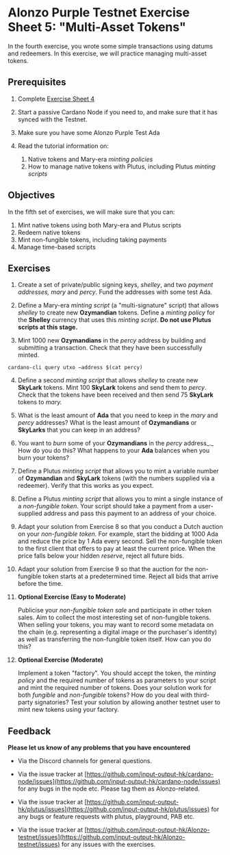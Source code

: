 # Alonzo Purple Testnet Exercise Sheet 5: "Multi-Asset Tokens"


In the fourth exercise, you wrote some simple transactions using datums and redeemers. In this exercise, we will practice managing multi-asset tokens.

## Prerequisites ##

1. Complete [Exercise Sheet 4](4_Alonzo-purple-exercise-4.md)

2. Start a passive Cardano Node if you need to, and make sure that it has synced with the Testnet.

3. Make sure you have some Alonzo Purple Test Ada

1. Read the tutorial information on:

    1. Native tokens and Mary-era _minting policies_
    2. How to manage native tokens with Plutus, including Plutus _minting scripts_

## Objectives ##

In the fifth set of exercises, we will make sure that you can:

1. Mint native tokens using both Mary-era and Plutus scripts
2. Redeem native tokens
3. Mint non-fungible tokens, including taking payments
4. Manage time-based scripts

## Exercises ##

1. Create a set of private/public signing keys, _shelley_, and two _payment addresses, mary_ and _percy_. Fund the addresses with some test Ada.

2. Define a Mary-era _minting script_ (a "multi-signature" script) that allows _shelley_ to create new **Ozymandian** tokens. Define a _minting policy_ for the **Shelley** currency that uses this _minting script_. **Do not use Plutus scripts at this stage.**

3. Mint 1000 new **Ozymandians** in the _percy_ address by building and submitting a transaction. Check that they have been successfully minted.

```
cardano-cli query utxo –address $(cat percy)
```

4. Define a second _minting script_ that allows _shelley_ to create new **SkyLark** tokens. Mint 100 **SkyLark** tokens and send them to _percy_. Check that the tokens have been received and then send 75 **SkyLark** tokens to _mary._

5. What is the least amount of **Ada** that you need to keep in the _mary_ and _percy_ addresses? What is the least amount of **Ozymandians** or **SkyLarks** that you can keep in an address?

6. You want to _burn_ some of your **Ozymandians** in the _percy_ address_._ How do you do this? What happens to your **Ada** balances when you burn your tokens?

7. Define a Plutus _minting script_ that allows you to mint a variable number of **Ozymandian** and **SkyLark** tokens (with the numbers supplied via a redeemer). Verify that this works as you expect.

8. Define a Plutus _minting script_ that allows you to mint a single instance of a _non-fungible token_. Your script should take a payment from a user-supplied address and pass this payment to an address of your choice.

9. Adapt your solution from Exercise 8 so that you conduct a Dutch auction on your _non-fungible token._ For example, start the bidding at 1000 Ada and reduce the price by 1 Ada every second. Sell the non-fungible token to the first client that offers to pay at least the current price. When the price falls below your hidden _reserve_, reject all future bids.

10. Adapt your solution from Exercise 9 so that the auction for the non-fungible token starts at a predetermined time. Reject all bids that arrive before the time.

11. **Optional Exercise (Easy to Moderate)**

	Publicise your _non-fungible token sale_ and participate in other token sales. Aim to collect the most interesting set of non-fungible tokens. When selling your tokens, you may want to record some metadata on the chain (e.g. representing a digital image or the purchaser&#39;s identity) as well as transferring the non-fungible token itself. How can you do this?

12. **Optional Exercise (Moderate)**

	Implement a token "factory".  You should accept the token, the _minting policy_ and the required number of tokens as parameters to your script and mint the required number of tokens.  Does your solution work for both *fungible* and *non-fungible* tokens?  How do you deal with third-party signatories?  Test your solution by allowing another testnet user to mint new tokens using your factory.
	
## Feedback


**Please let us know of any problems that you have encountered**

- Via the Discord channels for general questions.

- Via the issue tracker at [https://github.com/input-output-hk/cardano-node/issues](https://github.com/input-output-hk/cardano-node/issues) for any bugs in the node etc.  Please tag them as Alonzo-related.

- Via the issue tracker at [https://github.com/input-output-hk/plutus/issues](https://github.com/input-output-hk/plutus/issues) for any bugs or feature requests with plutus, playground, PAB etc.

- Via the issue tracker at [https://github.com/input-output-hk/Alonzo-testnet/issues](https://github.com/input-output-hk/Alonzo-testnet/issues) for any issues with the exercises.


